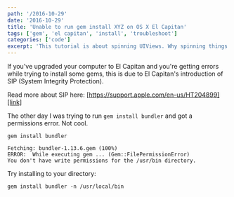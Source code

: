 ```yaml
---
path: '/2016-10-29'
date: '2016-10-29'
title: 'Unable to run gem install XYZ on OS X El Capitan'
tags: ['gem', 'el capitan', 'install', 'troubleshoot']
categories: ['code']
excerpt: 'This tutorial is about spinning UIViews. Why spinning things you might ask?'
---
```


If you've upgraded your computer to El Capitan and you're getting errors while trying to install some gems, this is due to  El Capitan's introduction of SIP (System Integrity Protection).

Read more about SIP here: [https://support.apple.com/en-us/HT204899][link]

The other day I was trying to run `gem install bundler` and got a permissions error. Not cool.

```
gem install bundler

Fetching: bundler-1.13.6.gem (100%)
ERROR:  While executing gem ... (Gem::FilePermissionError)
You don't have write permissions for the /usr/bin directory.
```

Try installing to your directory:

```
gem install bundler -n /usr/local/bin
```

[link]:https://support.apple.com/en-us/HT204899
